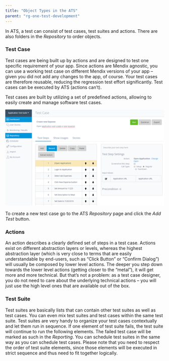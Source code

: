 ```yaml
---
title: "Object Types in the ATS"
parent: "rg-one-test-development"
---
```


In ATS, a test can consist of test cases, test suites and actions. There are also folders in the _Repository_ to order objects.

### Test Case

Test cases are being built up by actions and are designed to test one specific requirement of your app. Since actions are Mendix agnostic, you can use a working test case on different Mendix versions of your app – given you did not add any changes to the app, of course. Your test cases are therefore reusable, reducing the regression test effort significantly. Test cases can be executed by ATS (actions can’t).

Test cases are built by utilizing a set of predefined actions, allowing to easily create and manage software test cases.

![A test case in the ATS repository](attachments/rg-one-object-types-in-the-ats/21168176.png)

To create a new test case go to the ATS _Repository_ page and click the _Add Test_ button.

### Actions

An action describes a clearly defined set of steps in a test case. Actions exist on different abstraction layers or levels, whereas the highest abstraction layer (which is very close to terms that are easily understandable by end-users, such as “Click Button” or “Confirm Dialog”) will usually be composed by lower level actions. The deeper you step down towards the lower level actions (getting closer to the “metal”), it will get more and more technical. But that’s not a problem: as a test case designer, you do not need to care about the underlying technical actions – you will just use the high level ones that are available out of the box.

### Test Suite

Test suites are basically lists that can contain other test suites as well as test cases. You can even mix test suites and test cases within the same test suite. Test suites are very handy to organize your test cases contextually and let them run in sequence. If one element of test suite fails, the test suite will continue to run the following elements. The failed test case will be marked as such in the _Reporting_. You can schedule test suites in the same way as you can schedule test cases. Please note that you need to respect the order of test suite elements, since those elements will be executed in strict sequence and thus need to fit together logically.
